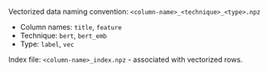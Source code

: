 Vectorized data naming convention: `<column-name>_<technique>_<type>.npz`
- Column names: `title`, `feature`
- Technique: `bert`, `bert_emb`
- Type: `label`, `vec`

Index file: `<column-name>_index.npz` - associated with vectorized rows.
